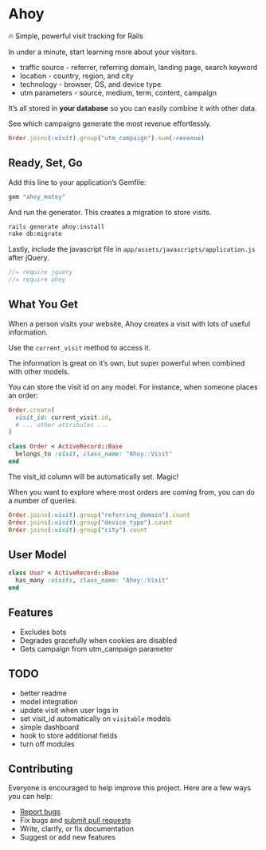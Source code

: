 # Ahoy

:fire: Simple, powerful visit tracking for Rails

In under a minute, start learning more about your visitors.

- traffic source - referrer, referring domain, landing page, search keyword
- location - country, region, and city
- technology - browser, OS, and device type
- utm parameters - source, medium, term, content, campaign

It’s all stored in **your database** so you can easily combine it with other data.

See which campaigns generate the most revenue effortlessly.

```ruby
Order.joins(:visit).group("utm_campaign").sum(:revenue)
```

## Ready, Set, Go

Add this line to your application’s Gemfile:

```ruby
gem "ahoy_matey"
```

And run the generator. This creates a migration to store visits.

```sh
rails generate ahoy:install
rake db:migrate
```

Lastly, include the javascript file in `app/assets/javascripts/application.js` after jQuery.

```javascript
//= require jquery
//= require ahoy
```

## What You Get

When a person visits your website, Ahoy creates a visit with lots of useful information.

Use the `current_visit` method to access it.

The information is great on it’s own, but super powerful when combined with other models.

You can store the visit id on any model. For instance, when someone places an order:

```ruby
Order.create(
  visit_id: current_visit.id,
  # ... other attributes ...
)
```

```ruby
class Order < ActiveRecord::Base
  belongs_to :visit, class_name: "Ahoy::Visit"
end
```

The visit_id column will be automatically set. Magic!

When you want to explore where most orders are coming from, you can do a number of queries.

```ruby
Order.joins(:visit).group("referring_domain").count
Order.joins(:visit).group("device_type").count
Order.joins(:visit).group("city").count
```

## User Model

```ruby
class User < ActiveRecord::Base
  has_many :visits, class_name: "Ahoy::Visit"
end
```

## Features

- Excludes bots
- Degrades gracefully when cookies are disabled
- Gets campaign from utm_campaign parameter

## TODO

- better readme
- model integration
- update visit when user logs in
- set visit_id automatically on `visitable` models
- simple dashboard
- hook to store additional fields
- turn off modules

## Contributing

Everyone is encouraged to help improve this project. Here are a few ways you can help:

- [Report bugs](https://github.com/ankane/ahoy/issues)
- Fix bugs and [submit pull requests](https://github.com/ankane/ahoy/pulls)
- Write, clarify, or fix documentation
- Suggest or add new features
